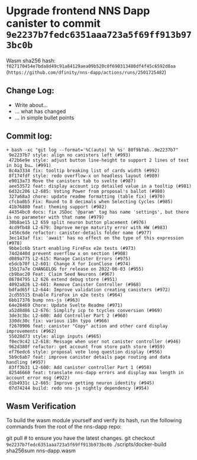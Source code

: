 # Upgrade frontend NNS Dapp canister to commit `9e2237b7fedc6351aaa723a5f69ff913b973bc0b`
Wasm sha256 hash: `f027170454e7bda8d49c91a84129aea09b520c0f690313480df4f45c6592d8aa` (`https://github.com/dfinity/nns-dapp/actions/runs/2501725482`)

## Change Log:

* Write about...
* ... what has changed
* ... in simple bullet points

## Commit log:

```
+ bash -xc "git log --format='%C(auto) %h %s' 80f9b7ab..9e2237b7"
 9e2237b7 style: align no canisters left (#993)
 472b6e9e style: adjust button line-height to support 2 lines of text in big bu… (#991)
 8c4a3334 fix: tooltip breaking list of cards width (#992)
 8f174fdf style: redo overflow-x on headless layout (#989)
 e9013a73 Move the canisters tab to svelte (#987)
 aee53572 feat: display account icp detailed value in a tooltip (#981)
 6d32c206 L2-685: Voting Power from proposal's ballot (#980)
 327a68a3 chore: update readme formatting (table fix) (#970)
 cfcba0b5 Fix: Round to 8 decimals when Selecting Cycles (#985)
 41b76880 feat: theming support (#982)
 44354bc0 docs: fix JSDoc '@param' tag has name 'settings', but there is no parameter with that name (#979)
 30b8ae15 L2 659 split neuron button placement (#976)
 4cd9fb48 L2-679: Improve merge maturity error with HW (#983)
 1456c6de refactor: canister-details folder name (#977)
 3ec143af fix: 'await' has no effect on the type of this expression (#978)
 9bbe1c6b Start enabling FireFox e2e tests (#973)
 74d2440d prevent overflow x on section (#908)
 d089a775 L2-615: Manage Canister Errors (#975)
 e5dcb70f L2-601: Change X for IconClose (#974)
 15b17a7e CHANGELOG for release on 2022-06-03 (#955)
 cb9bac20 Feat: Claim Seed Neurons (#967)
 86784795 L2 626 extend debug store (#951)
 4092a826 L2-601: Remove Canister Controller (#968)
 bdfad65f L2-644: Improve validation creating canisters (#972)
 2cd55515 Enable FireFox in e2e tests (#964)
 6bb17376 bump nns-js (#963)
 64e28469 Chore: Update Svelte Readme (#971)
 a52d8d86 L2-676: Simplify icp to tcycles conversion (#969)
 3de3c3bc L2-600: Add Controller Part 2 (#960)
 330dc30c fix: various i18n typo (#966)
 f2670906 feat: canister "Copy" action and other card display improvements (#962)
 55028d73 style: align inputs (#965)
 f0ec9c42 L2-618: Message when user not canister controller (#946)
 962d380f refactor: get account from store path store (#959)
 ef76edc6 style: proposal vote long question display (#956)
 5b9c6ab7 feat: improve canister details page routing and data handling (#957)
 83ff3b31 L2-600: Add canister controller Part 1 (#958)
 82546660 feat: translate nns-dapp errors and display max length in account error msg (#922)
 d1b4931c L2-665: Improve getting neuron identity (#945)
 07d74244 build: redo nns-js nightly dependency (#954)
```

## Wasm Verification

To build the wasm module yourself and verify its hash, run the following commands from the root of the nns-dapp repo:

git pull  # to ensure you have the latest changes.
git checkout `9e2237b7fedc6351aaa723a5f69ff913b973bc0b`
./scripts/docker-build
sha256sum nns-dapp.wasm
